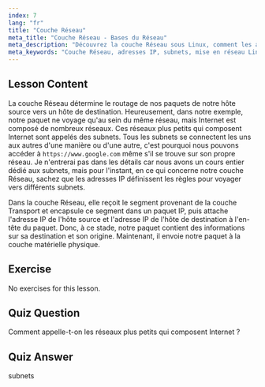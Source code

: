 ```yaml
---
index: 7
lang: "fr"
title: "Couche Réseau"
meta_title: "Couche Réseau - Bases du Réseau"
meta_description: "Découvrez la couche Réseau sous Linux, comment les adresses IP acheminent les paquets à travers les sous-réseaux, et son rôle dans la transmission de données. Commencez votre parcours de mise en réseau Linux !"
meta_keywords: "Couche Réseau, adresses IP, subnets, mise en réseau Linux, routage de paquets, débutant, tutoriel, guide"
---
```


## Lesson Content

La couche Réseau détermine le routage de nos paquets de notre hôte source vers un hôte de destination. Heureusement, dans notre exemple, notre paquet ne voyage qu'au sein du même réseau, mais Internet est composé de nombreux réseaux. Ces réseaux plus petits qui composent Internet sont appelés des subnets. Tous les subnets se connectent les uns aux autres d'une manière ou d'une autre, c'est pourquoi nous pouvons accéder à `https://www.google.com` même s'il se trouve sur son propre réseau. Je n'entrerai pas dans les détails car nous avons un cours entier dédié aux subnets, mais pour l'instant, en ce qui concerne notre couche Réseau, sachez que les adresses IP définissent les règles pour voyager vers différents subnets.

Dans la couche Réseau, elle reçoit le segment provenant de la couche Transport et encapsule ce segment dans un paquet IP, puis attache l'adresse IP de l'hôte source et l'adresse IP de l'hôte de destination à l'en-tête du paquet. Donc, à ce stade, notre paquet contient des informations sur sa destination et son origine. Maintenant, il envoie notre paquet à la couche matérielle physique.

## Exercise

No exercises for this lesson.

## Quiz Question

Comment appelle-t-on les réseaux plus petits qui composent Internet ?

## Quiz Answer

subnets
